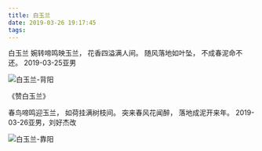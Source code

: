 ```yaml
---
title: 白玉兰
date: 2019-03-26 19:17:45
tags:
---
```

白玉兰
婉转啼鸣映玉兰，
花香四溢满人间。
随风落地如叶坠，
不成春泥命不还。
2019-03-25亚男

![白玉兰-背阳](白玉兰/1.jpg)

《赞白玉兰》

春鸟啼鸣迎玉兰，
如荷挂满树枝间。
突来春风花闻醉，
落地成泥开来年。
2019-03-26亚男，刘好杰改



![白玉兰-靠阳](白玉兰/2.jpg)